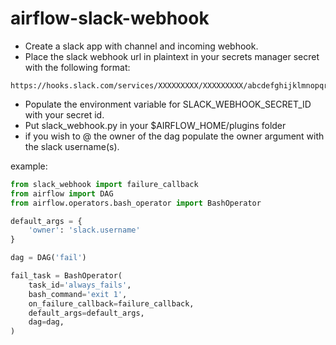 # airflow-slack-webhook
- Create a slack app with channel and incoming webhook.
- Place the slack webhook url in plaintext in your secrets manager secret with the following format:
```
https://hooks.slack.com/services/XXXXXXXXX/XXXXXXXXX/abcdefghijklmnopqrstuvwx
```
- Populate the environment variable for SLACK_WEBHOOK_SECRET_ID with your secret id.
- Put slack_webhook.py in your $AIRFLOW_HOME/plugins folder
- if you wish to @ the owner of the dag populate the owner argument with the slack username(s).

example:
```python
from slack_webhook import failure_callback
from airflow import DAG
from airflow.operators.bash_operator import BashOperator

default_args = {
    'owner': 'slack.username'
}

dag = DAG('fail')

fail_task = BashOperator(
    task_id='always_fails',
    bash_command='exit 1',
    on_failure_callback=failure_callback,
    default_args=default_args,
    dag=dag,
)
```